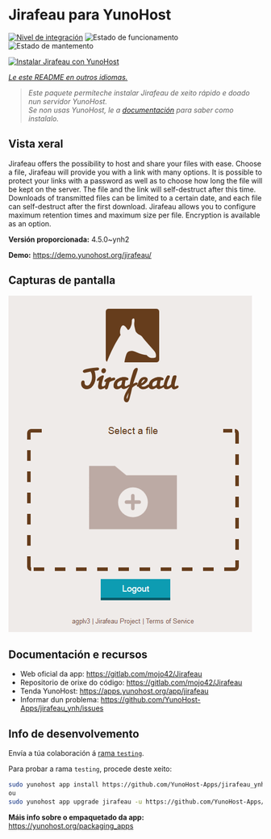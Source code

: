 <!--
NOTA: Este README foi creado automáticamente por <https://github.com/YunoHost/apps/tree/master/tools/readme_generator>
NON debe editarse manualmente.
-->

# Jirafeau para YunoHost

[![Nivel de integración](https://dash.yunohost.org/integration/jirafeau.svg)](https://ci-apps.yunohost.org/ci/apps/jirafeau/) ![Estado de funcionamento](https://ci-apps.yunohost.org/ci/badges/jirafeau.status.svg) ![Estado de mantemento](https://ci-apps.yunohost.org/ci/badges/jirafeau.maintain.svg)

[![Instalar Jirafeau con YunoHost](https://install-app.yunohost.org/install-with-yunohost.svg)](https://install-app.yunohost.org/?app=jirafeau)

*[Le este README en outros idiomas.](./ALL_README.md)*

> *Este paquete permíteche instalar Jirafeau de xeito rápido e doado nun servidor YunoHost.*  
> *Se non usas YunoHost, le a [documentación](https://yunohost.org/install) para saber como instalalo.*

## Vista xeral

Jirafeau offers the possibility to host and share your files with ease. Choose a file, Jirafeau will provide you with a link with many options. It is possible to protect your links with a password as well as to choose how long the file will be kept on the server. The file and the link will self-destruct after this time. Downloads of transmitted files can be limited to a certain date, and each file can self-destruct after the first download. Jirafeau allows you to configure maximum retention times and maximum size per file. Encryption is available as an option.


**Versión proporcionada:** 4.5.0~ynh2

**Demo:** <https://demo.yunohost.org/jirafeau/>

## Capturas de pantalla

![Captura de pantalla de Jirafeau](./doc/screenshots/TPjh48P.png)

## Documentación e recursos

- Web oficial da app: <https://gitlab.com/mojo42/Jirafeau>
- Repositorio de orixe do código: <https://gitlab.com/mojo42/Jirafeau>
- Tenda YunoHost: <https://apps.yunohost.org/app/jirafeau>
- Informar dun problema: <https://github.com/YunoHost-Apps/jirafeau_ynh/issues>

## Info de desenvolvemento

Envía a túa colaboración á [rama `testing`](https://github.com/YunoHost-Apps/jirafeau_ynh/tree/testing).

Para probar a rama `testing`, procede deste xeito:

```bash
sudo yunohost app install https://github.com/YunoHost-Apps/jirafeau_ynh/tree/testing --debug
ou
sudo yunohost app upgrade jirafeau -u https://github.com/YunoHost-Apps/jirafeau_ynh/tree/testing --debug
```

**Máis info sobre o empaquetado da app:** <https://yunohost.org/packaging_apps>
